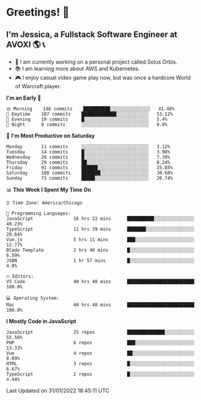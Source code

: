 # Greetings! 🧠

## I'm Jessica, a Fullstack Software Engineer at AVOXI 🌎 📞

- 🌟 I am currently working on a personal project called Solus Orbis.
- 📚 I am learning more about AWS and Kubernetes.
- 🎮 I enjoy casual video game play now, but was once a hardcore World of Warcraft player.

<!--START_SECTION:waka-->
**I'm an Early 🐤** 

```text
🌞 Morning    146 commits    ██████████░░░░░░░░░░░░░░░   41.48% 
🌆 Daytime    187 commits    █████████████░░░░░░░░░░░░   53.12% 
🌃 Evening    19 commits     █░░░░░░░░░░░░░░░░░░░░░░░░   5.4% 
🌙 Night      0 commits      ░░░░░░░░░░░░░░░░░░░░░░░░░   0.0%

```
📅 **I'm Most Productive on Saturday** 

```text
Monday       11 commits     ░░░░░░░░░░░░░░░░░░░░░░░░░   3.12% 
Tuesday      14 commits     █░░░░░░░░░░░░░░░░░░░░░░░░   3.98% 
Wednesday    26 commits     █░░░░░░░░░░░░░░░░░░░░░░░░   7.39% 
Thursday     29 commits     ██░░░░░░░░░░░░░░░░░░░░░░░   8.24% 
Friday       91 commits     ██████░░░░░░░░░░░░░░░░░░░   25.85% 
Saturday     108 commits    ███████░░░░░░░░░░░░░░░░░░   30.68% 
Sunday       73 commits     █████░░░░░░░░░░░░░░░░░░░░   20.74%

```


📊 **This Week I Spent My Time On** 

```text
⌚︎ Time Zone: America/Chicago

💬 Programming Languages: 
JavaScript               16 hrs 22 mins      ██████████░░░░░░░░░░░░░░░   40.23% 
TypeScript               11 hrs 39 mins      ███████░░░░░░░░░░░░░░░░░░   28.64% 
Vue.js                   5 hrs 11 mins       ███░░░░░░░░░░░░░░░░░░░░░░   12.77% 
Blade Template           2 hrs 40 mins       █░░░░░░░░░░░░░░░░░░░░░░░░   6.59% 
JSON                     1 hr 57 mins        █░░░░░░░░░░░░░░░░░░░░░░░░   4.8%

🔥 Editors: 
VS Code                  40 hrs 40 mins      █████████████████████████   100.0%

💻 Operating System: 
Mac                      40 hrs 40 mins      █████████████████████████   100.0%

```

**I Mostly Code in JavaScript** 

```text
JavaScript               25 repos            ██████████████░░░░░░░░░░░   55.56% 
PHP                      6 repos             ███░░░░░░░░░░░░░░░░░░░░░░   13.33% 
Vue                      4 repos             ██░░░░░░░░░░░░░░░░░░░░░░░   8.89% 
HTML                     3 repos             █░░░░░░░░░░░░░░░░░░░░░░░░   6.67% 
TypeScript               2 repos             █░░░░░░░░░░░░░░░░░░░░░░░░   4.44%

```



 Last Updated on 31/01/2022 18:45:11 UTC
<!--END_SECTION:waka-->

<!--
**jessikuh/jessikuh** is a ✨ _special_ ✨ repository because its `README.md` (this file) appears on your GitHub profile.

Here are some ideas to get you started:

- 🔭 I’m currently working on ...
- 🌱 I’m currently learning ...
- 👯 I’m looking to collaborate on ...
- 🤔 I’m looking for help with ...
- 💬 Ask me about ...
- 📫 How to reach me: ...
- 😄 Pronouns: ...
- ⚡ Fun fact: ...
-->
